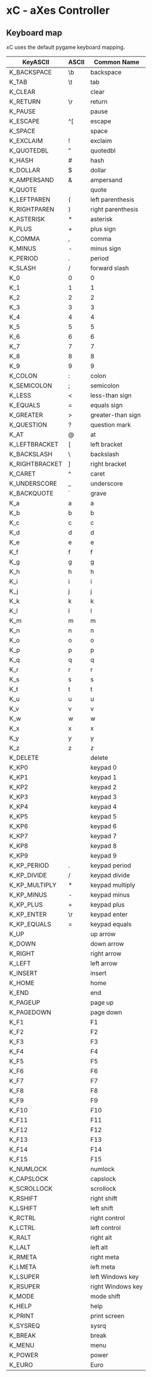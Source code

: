 # xC - aXes Controller

## Keyboard map
xC uses the default pygame keyboard mapping.

 KeyASCII       | ASCII |                    Common Name
----------------|-------|-------------------------------------------------------
 K_BACKSPACE    | \b    | backspace
 K_TAB          | \t    | tab
 K_CLEAR        |       | clear
 K_RETURN       | \r    | return
 K_PAUSE        |       | pause
 K_ESCAPE       | ^[    | escape
 K_SPACE        |       | space
 K_EXCLAIM      | !     | exclaim
 K_QUOTEDBL     | "     | quotedbl
 K_HASH         | #     | hash
 K_DOLLAR       | $     | dollar
 K_AMPERSAND    | &     | ampersand
 K_QUOTE        |       | quote
 K_LEFTPAREN    | (     | left parenthesis
 K_RIGHTPAREN   | )     | right parenthesis
 K_ASTERISK     | *     | asterisk
 K_PLUS         | +     | plus sign
 K_COMMA        | ,     | comma
 K_MINUS        | -     | minus sign
 K_PERIOD       | .     | period
 K_SLASH        | /     | forward slash
 K_0            | 0     | 0
 K_1            | 1     | 1
 K_2            | 2     | 2
 K_3            | 3     | 3
 K_4            | 4     | 4
 K_5            | 5     | 5
 K_6            | 6     | 6
 K_7            | 7     | 7
 K_8            | 8     | 8
 K_9            | 9     | 9
 K_COLON        | :     | colon
 K_SEMICOLON    | ;     | semicolon
 K_LESS         | <     | less-than sign
 K_EQUALS       | =     | equals sign
 K_GREATER      | >     | greater-than sign
 K_QUESTION     | ?     | question mark
 K_AT           | @     | at
 K_LEFTBRACKET  | [     | left bracket
 K_BACKSLASH    | \     | backslash
 K_RIGHTBRACKET | ]     | right bracket
 K_CARET        | ^     | caret
 K_UNDERSCORE   | _     | underscore
 K_BACKQUOTE    | `     | grave
 K_a            | a     | a
 K_b            | b     | b
 K_c            | c     | c
 K_d            | d     | d
 K_e            | e     | e
 K_f            | f     | f
 K_g            | g     | g
 K_h            | h     | h
 K_i            | i     | i
 K_j            | j     | j
 K_k            | k     | k
 K_l            | l     | l
 K_m            | m     | m
 K_n            | n     | n
 K_o            | o     | o
 K_p            | p     | p
 K_q            | q     | q
 K_r            | r     | r
 K_s            | s     | s
 K_t            | t     | t
 K_u            | u     | u
 K_v            | v     | v
 K_w            | w     | w
 K_x            | x     | x
 K_y            | y     | y
 K_z            | z     | z
 K_DELETE       |       | delete
 K_KP0          |       | keypad 0
 K_KP1          |       | keypad 1
 K_KP2          |       | keypad 2
 K_KP3          |       | keypad 3
 K_KP4          |       | keypad 4
 K_KP5          |       | keypad 5
 K_KP6          |       | keypad 6
 K_KP7          |       | keypad 7
 K_KP8          |       | keypad 8
 K_KP9          |       | keypad 9
 K_KP_PERIOD    | .     | keypad period
 K_KP_DIVIDE    | /     | keypad divide
 K_KP_MULTIPLY  | *     | keypad multiply
 K_KP_MINUS     | -     | keypad minus
 K_KP_PLUS      | +     | keypad plus
 K_KP_ENTER     | \r    | keypad enter
 K_KP_EQUALS    | =     | keypad equals
 K_UP           |       | up arrow
 K_DOWN         |       | down arrow
 K_RIGHT        |       | right arrow
 K_LEFT         |       | left arrow
 K_INSERT       |       | insert
 K_HOME         |       | home
 K_END          |       | end
 K_PAGEUP       |       | page up
 K_PAGEDOWN     |       | page down
 K_F1           |       | F1
 K_F2           |       | F2
 K_F3           |       | F3
 K_F4           |       | F4
 K_F5           |       | F5
 K_F6           |       | F6
 K_F7           |       | F7
 K_F8           |       | F8
 K_F9           |       | F9
 K_F10          |       | F10
 K_F11          |       | F11
 K_F12          |       | F12
 K_F13          |       | F13
 K_F14          |       | F14
 K_F15          |       | F15
 K_NUMLOCK      |       | numlock
 K_CAPSLOCK     |       | capslock
 K_SCROLLOCK    |       | scrollock
 K_RSHIFT       |       | right shift
 K_LSHIFT       |       | left shift
 K_RCTRL        |       | right control
 K_LCTRL        |       | left control
 K_RALT         |       | right alt
 K_LALT         |       | left alt
 K_RMETA        |       | right meta
 K_LMETA        |       | left meta
 K_LSUPER       |       | left Windows key
 K_RSUPER       |       | right Windows key
 K_MODE         |       | mode shift
 K_HELP         |       | help
 K_PRINT        |       | print screen
 K_SYSREQ       |       | sysrq
 K_BREAK        |       | break
 K_MENU         |       | menu
 K_POWER        |       | power
 K_EURO         |       | Euro
